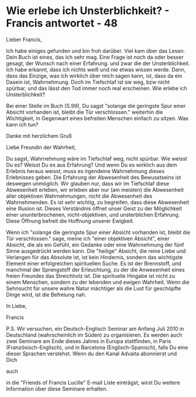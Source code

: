 # Wie erlebe ich Unsterblichkeit? - Francis antwortet - 48

Lieber Francis, 

Ich habe einiges gefunden und bin froh darüber. Viel kam über das Lesen. Dein Buch ist eines, das ich sehr mag. Eine Frage ist noch da oder besser gesagt, der Wunsch nach einer Erfahrung. und zwar die der Unsterblichkeit. Ich habe erkannt, dass ich nichts weiß und nie etwas wissen werde. Dann, dass das Einzige, was ich wirklich über mich sagen kann, ist, dass da ein Dasein ist, Wahrnehmung. Doch im Tiefschlaf ist sie weg, bzw nicht spürbar, und das lässt den Tod immer noch real erscheinen. Wie erlebe ich Unsterblichkeit? 

Bei einer Stelle im Buch (S.99), Du sagst "solange die geringste Spur einer Absicht vorhanden ist, bleibt die Tür verschlossen." weiterhin die Wichtigkeit, in Gegenwart eines befreiten Menschen einfach zu sitzen. Was kann ich tun?

Danke mit herzlichem Gruß 

Liebe Freundin der Wahrheit,

Du sagst, Wahrnehmung wäre im Tiefschlaf weg, nicht spürbar. Wie weisst Du es? Weisst Du es aus Erfahrung? Und wenn Du es wirklich aus dem Erlebnis heraus weisst, muss es irgendeine Wahrnehmung dieses Erlebnisses geben. Die Erfahrung der Abwesenheit des Bewusstseins ist deswegen unmöglich. Wir glauben nur, dass wir im Tiefschlaf diese Abwesenheit erleben, wir erleben aber nur (am meisten) die Abwesenheit aller objektiven Wahrnehmungen, nicht die Abwesenheit des Wahrnehmenden. Es ist sehr wichtig, zu begreifen, dass diese Abwesenheit eine Illusion ist. Dieses Verständnis öffnet unser Geist zu der Möglichkeit einer ununterbrochenen, nicht-objektiven, und unsterblichen Erfahrung. Diese Öffnung befreit die Hoffnung unserer Ewigkeit.

Wenn ich "solange die geringste Spur einer Absicht vorhanden ist, bleibt die Tür verschlossen." sage, meine ich "einer objektiven Absicht", einer Absicht, die als ein Gefühl, ein Gedanke oder eine Wahrnehmung der fünf Sinne ausgedrückt werden kann. Die "heilige" Absicht, die reine Liebe und Verlangen für das Absolute ist, ist kein Hindernis, sondern das wichtigste Element einer erfolgreichen spirituellen Suche. Es ist der Brennstoff, und manchmal der Sprengstoff der Erleuchtung, zu der die Anwesenheit eines freien Freundes das Streichholz ist. Die spirituelle Hingabe ist nicht zu einem Menschen, sondern zu der lebenden und ewigen Wahrheit. Wenn die Sehnsucht für unsere wahre Natur mächtiger als die Lust für geschöpfte Dinge wird, ist die Befreiung nah.

In Liebe,

Francis

P.S. Wir versuchen, ein Deutsch-Englisch Seminar am Anfang Juli 2010 in Deutschland (wahrscheinlich im Süden) zu organisieren. Es werden auch zwei Seminare am Ende dieses Jahres in Europa stattfinden, in Paris (Französisch-Englisch), und in Barcelona (Englisch-Spanisch), falls Du eine dieser Sprachen verstehst. Wenn du den Kanal Advaita abonnierst und  Dich 

auch 

in die "Friends of Francis Lucille" E-mail Liste einträgst, wirst Du weitere Information über diese Seminare erhalten.

